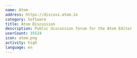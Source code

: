 ```yaml
---
name: Atom
address: https://discuss.atom.io
category: Software
title: Atom Discussion
description: Public discussion forum for the Atom Editor
userCount: 35524
icon: atom.png
activity: high
language: en
---
```

